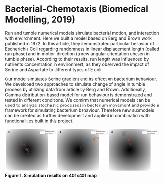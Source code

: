 # Bacterial-Chemotaxis (Biomedical Modelling, 2019)

Run and tumble numerical models simulate bacterial motion, and interaction with environment. Here we built a model based on Berg and Brown work published in 1972. In this article, they demonstrated particular behavior of Escherichia Coli regarding randomness in linear displacement length (called run phase) and in motion direction (a new angular orientation chosen in tumble phase). According to their results, run length was influenced by nutrients concentration in environment, as they observed the impact of Serine and Aspartate to different types of E coli.

Our model simulates Serine gradient and its effect on bacterium behaviour. We developed two approaches to simulate change of angle in tumble process by utilizing data from article by Berg and Brown. Additionally, Gamma distribution-based model for run behaviour is demonstrated and tested in different conditions. We confirm that numerical models can be used to analyze stochastic processes in bacterium movement and provide a framework for simulating bacterium behaviour. Therefore new submodels can be created as further development and applied in combination with functionalities built in this project.


![](https://github.com/Christer-L/Bacterial-Chemotaxis/blob/master/img/5k_iterations.png?raw=true)
**Figure 1. Simulation results on 401x401 map** 

